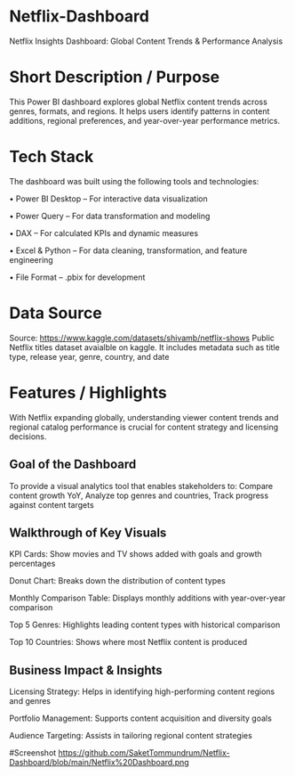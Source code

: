 # Netflix-Dashboard

Netflix Insights Dashboard: Global Content Trends & Performance Analysis

# Short Description / Purpose
This Power BI dashboard explores global Netflix content trends across genres, formats, and regions. It helps users identify patterns in content additions, regional preferences, and year-over-year performance metrics.

# Tech Stack
The dashboard was built using the following tools and technologies:

• Power BI Desktop – For interactive data visualization

• Power Query – For data transformation and modeling

• DAX – For calculated KPIs and dynamic measures

• Excel & Python – For data cleaning, transformation, and feature engineering

• File Format – .pbix for development 

# Data Source
Source: https://www.kaggle.com/datasets/shivamb/netflix-shows
Public Netflix titles dataset avaialble on kaggle. It includes metadata such as title type, release year, genre, country, and date

# Features / Highlights
With Netflix expanding globally, understanding viewer content trends and regional catalog performance is crucial for content strategy and licensing decisions.

## Goal of the Dashboard
To provide a visual analytics tool that enables stakeholders to: Compare content growth YoY, Analyze top genres and countries, Track progress against content targets

## Walkthrough of Key Visuals

KPI Cards: Show movies and TV shows added with goals and growth percentages

Donut Chart: Breaks down the distribution of content types

Monthly Comparison Table: Displays monthly additions with year-over-year comparison

Top 5 Genres: Highlights leading content types with historical comparison

Top 10 Countries: Shows where most Netflix content is produced

## Business Impact & Insights

Licensing Strategy: Helps in identifying high-performing content regions and genres

Portfolio Management: Supports content acquisition and diversity goals

Audience Targeting: Assists in tailoring regional content strategies

#Screenshot
https://github.com/SaketTommundrum/Netflix-Dashboard/blob/main/Netflix%20Dashboard.png
